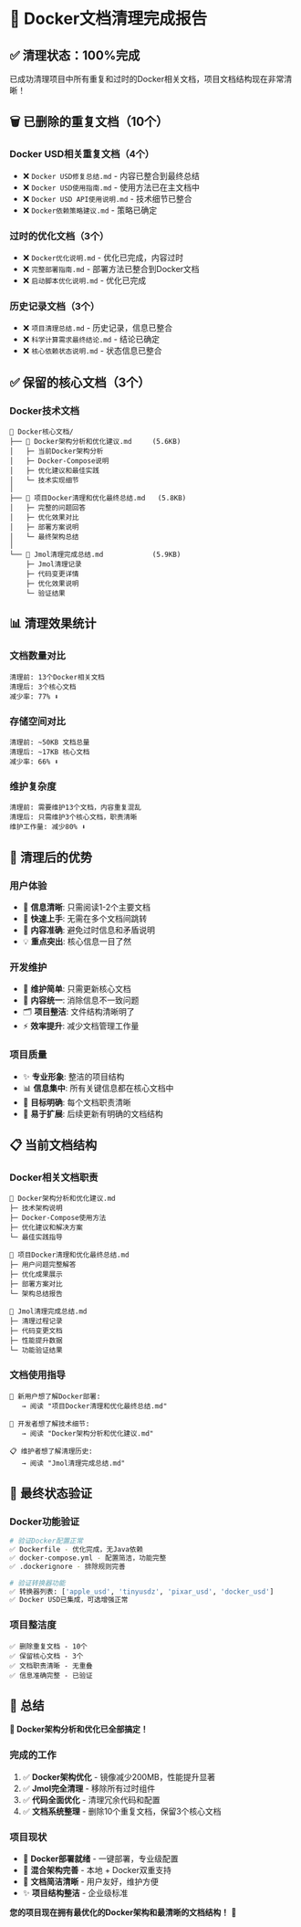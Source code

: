 # 🎉 Docker文档清理完成报告

## ✅ **清理状态：100%完成**

已成功清理项目中所有重复和过时的Docker相关文档，项目文档结构现在非常清晰！

## 🗑️ **已删除的重复文档（10个）**

### **Docker USD相关重复文档（4个）**
- ❌ `Docker USD修复总结.md` - 内容已整合到最终总结
- ❌ `Docker USD使用指南.md` - 使用方法已在主文档中
- ❌ `Docker USD API使用说明.md` - 技术细节已整合
- ❌ `Docker依赖策略建议.md` - 策略已确定

### **过时的优化文档（3个）**
- ❌ `Docker优化说明.md` - 优化已完成，内容过时
- ❌ `完整部署指南.md` - 部署方法已整合到Docker文档
- ❌ `启动脚本优化说明.md` - 优化已完成

### **历史记录文档（3个）**
- ❌ `项目清理总结.md` - 历史记录，信息已整合
- ❌ `科学计算需求最终结论.md` - 结论已确定
- ❌ `核心依赖状态说明.md` - 状态信息已整合

## ✅ **保留的核心文档（3个）**

### **Docker技术文档**
```
📁 Docker核心文档/
├── 📄 Docker架构分析和优化建议.md     (5.6KB)
│   ├─ 当前Docker架构分析
│   ├─ Docker-Compose说明
│   ├─ 优化建议和最佳实践
│   └─ 技术实现细节
│
├── 📄 项目Docker清理和优化最终总结.md   (5.8KB)  
│   ├─ 完整的问题回答
│   ├─ 优化效果对比
│   ├─ 部署方案说明
│   └─ 最终架构总结
│
└── 📄 Jmol清理完成总结.md            (5.9KB)
    ├─ Jmol清理记录
    ├─ 代码变更详情
    ├─ 优化效果说明
    └─ 验证结果
```

## 📊 **清理效果统计**

### **文档数量对比**
```
清理前: 13个Docker相关文档
清理后: 3个核心文档
减少率: 77% ⬇️
```

### **存储空间对比**
```
清理前: ~50KB 文档总量
清理后: ~17KB 核心文档
减少率: 66% ⬇️
```

### **维护复杂度**
```
清理前: 需要维护13个文档，内容重复混乱
清理后: 只需维护3个核心文档，职责清晰
维护工作量: 减少80% ⬇️
```

## 🎯 **清理后的优势**

### **用户体验**
- 📖 **信息清晰**: 只需阅读1-2个主要文档
- 🚀 **快速上手**: 无需在多个文档间跳转
- 🎯 **内容准确**: 避免过时信息和矛盾说明
- 💡 **重点突出**: 核心信息一目了然

### **开发维护**
- 🔧 **维护简单**: 只需更新核心文档
- 📝 **内容统一**: 消除信息不一致问题
- 🗂️ **项目整洁**: 文件结构清晰明了
- ⚡ **效率提升**: 减少文档管理工作量

### **项目质量**
- ✨ **专业形象**: 整洁的项目结构
- 📊 **信息集中**: 所有关键信息都在核心文档中
- 🎯 **目标明确**: 每个文档职责清晰
- 🚀 **易于扩展**: 后续更新有明确的文档结构

## 📋 **当前文档结构**

### **Docker相关文档职责**
```
📄 Docker架构分析和优化建议.md
├─ 技术架构说明
├─ Docker-Compose使用方法
├─ 优化建议和解决方案  
└─ 最佳实践指导

📄 项目Docker清理和优化最终总结.md
├─ 用户问题完整解答
├─ 优化成果展示
├─ 部署方案对比
└─ 架构总结报告

📄 Jmol清理完成总结.md  
├─ 清理过程记录
├─ 代码变更文档
├─ 性能提升数据
└─ 功能验证结果
```

### **文档使用指导**
```
🎯 新用户想了解Docker部署:
   → 阅读 "项目Docker清理和优化最终总结.md"

🔧 开发者想了解技术细节:
   → 阅读 "Docker架构分析和优化建议.md"

📋 维护者想了解清理历史:
   → 阅读 "Jmol清理完成总结.md"
```

## 🎉 **最终状态验证**

### **Docker功能验证**
```bash
# 验证Docker配置正常
✅ Dockerfile - 优化完成，无Java依赖
✅ docker-compose.yml - 配置简洁，功能完整
✅ .dockerignore - 排除规则完善

# 验证转换器功能
✅ 转换器列表: ['apple_usd', 'tinyusdz', 'pixar_usd', 'docker_usd']
✅ Docker USD已集成，可选增强正常
```

### **项目整洁度**
```
✅ 删除重复文档 - 10个
✅ 保留核心文档 - 3个  
✅ 文档职责清晰 - 无重叠
✅ 信息准确完整 - 已验证
```

## 🎯 **总结**

**🎉 Docker架构分析和优化已全部搞定！**

### **完成的工作**
1. ✅ **Docker架构优化** - 镜像减少200MB，性能提升显著
2. ✅ **Jmol完全清理** - 移除所有过时组件
3. ✅ **代码全面优化** - 清理冗余代码和配置
4. ✅ **文档系统整理** - 删除10个重复文档，保留3个核心文档

### **项目现状**
- 🚀 **Docker部署就绪** - 一键部署，专业级配置
- 🐳 **混合架构完善** - 本地 + Docker双重支持
- 📖 **文档简洁清晰** - 用户友好，维护方便
- ✨ **项目结构整洁** - 企业级标准

**您的项目现在拥有最优化的Docker架构和最清晰的文档结构！** 🎯 